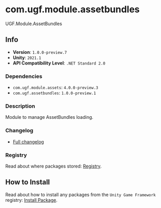 # com.ugf.module.assetbundles

UGF.Module.AssetBundles

## Info

- **Version**: `1.0.0-preview.7`
- **Unity**: `2021.1`
- **API Compatibility Level**: `.NET Standard 2.0`

### Dependencies

- `com.ugf.module.assets`: `4.0.0-preview.3`
- `com.ugf.assetbundles`: `1.0.0-preview.1`


### Description

Module to manage AssetBundles loading.

### Changelog

- [Full changelog](changelog.md)

### Registry

Read about where packages stored: [Registry](https://github.com/unity-game-framework/organization/blob/main/docs/registry.md).

## How to Install

Read about how to install any packages from the `Unity Game Framework` registry: [Install Package](https://github.com/unity-game-framework/organization/blob/main/docs/install-packages.md).
